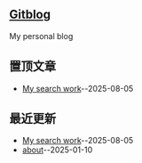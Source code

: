 ## [Gitblog](https://goabout2.github.io/gitblog/)
My personal blog

## 置顶文章
- [My search work](https://github.com/goabout2/gitblog/issues/9)--2025-08-05
## 最近更新
- [My search work](https://github.com/goabout2/gitblog/issues/9)--2025-08-05
- [about](https://github.com/goabout2/gitblog/issues/6)--2025-01-10
